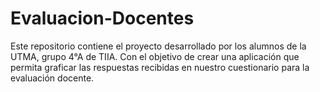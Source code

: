 # Evaluacion-Docentes
Este repositorio contiene el proyecto desarrollado por los alumnos de la UTMA, grupo 4°A de TIIA. Con el objetivo de crear una aplicación que permita graficar las respuestas recibidas en nuestro cuestionario para la evaluación docente.
